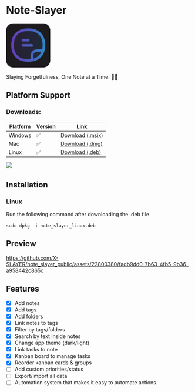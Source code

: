 # Note-Slayer

<img src='assets/logo.png' height='120'/>

Slaying Forgetfulness, One Note at a Time. 🚀📝 

## Platform Support

### Downloads:

| Platform | Version | Link                |
| -------- | ------- | ------------------- |
| Windows  | ✅      | [Download (.msix)](https://github.com/X-SLAYER/note_slayer_public/releases/download/V0.2/NoteSLAYER.msix) |
| Mac      | ✅      | [Download (.dmg)](https://github.com/X-SLAYER/note_slayer_public/releases/download/V0.1/NoteSLAYER.dmg) |
| Linux    | ✅      | [Download (.deb)](https://github.com/X-SLAYER/note_slayer_public/releases/download/V0.2/NoteSLAYER_v0.2.deb) |

<a href='https://apps.microsoft.com/detail/9N3VND6XT73V?referrer=appbadge&source=note-slayer.com&hl=en-us&gl=US'>
 <img part="img" height='80' src="https://get.microsoft.com/images/en-us dark.svg">
</a>

## Installation

### Linux

Run the following command after downloading the .deb file

```
sudo dpkg -i note_slayer_linux.deb
```

## Preview

https://github.com/X-SLAYER/note_slayer_public/assets/22800380/fadb9dd0-7b63-4fb5-9b36-a958442c865c


## Features

- [x] Add notes
- [x] Add tags
- [x] Add folders
- [x] Link notes to tags
- [x] Filter by tags/folders
- [x] Search by text inside notes
- [x] Change app theme (dark/light)
- [x] Link tasks to note
- [x] Kanban board to manage tasks
- [x] Reorder kanban cards & groups
- [ ] Add custom priorities/status
- [ ] Export/import all data
- [ ] Automation system that makes it easy to automate actions.
